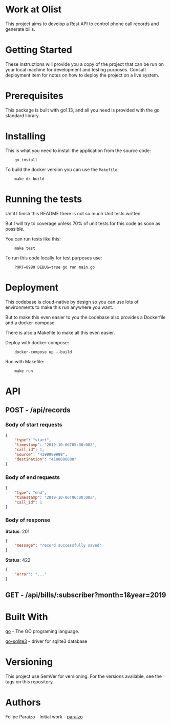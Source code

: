 # Work at Olist

This project aims to develop a Rest API to control phone call records and generate bills.

# Getting Started

These instructions will provide you a copy of the project that can be run on your local machine for development and testing purposes.
Consult deployment item for notes on how to deploy the project on a live system.

# Prerequisites

This package is built with go1.13, and all you need is provided with the go standard library.

# Installing

This is what you need to install the application from the source code:

```shell script
    go install
```

To build the docker version you can use the `Makefile`:

```shell script
    make dk-build 
```

# Running the tests

Until I finish this README there is not so much Unit tests written.

But I will try to coverage unless 70% of unit tests for this code as soon as possible.

You can run tests like this:

```shell script
    make test
```

To run this code locally for test purposes use:

```shell script
    PORT=8989 DEBUG=true go run main.go
```

# Deployment

This codebase is cloud-native by design so you can use lots of environments to make this run anywhere you want.

But to make this even easier to you the codebase also provides a Dockerfile and a docker-compose.

There is also a Makefile to make all this even easier.

Deploy with docker-compose:
```shell script
    docker-compose up --build
```

Run with Makefile:

```shell script
    make run
```

# API

## POST - /api/records

### Body of start requests

```json
{
	"type": "start",
	"timestamp": "2019-10-06T05:00:00Z",
	"call_id": 1,
	"source": "4199999999",
	"destination": "4188888888"
}
```

### Body of end requests

```json
{
	"type": "end",
	"timestamp": "2019-10-06T06:00:00Z",
	"call_id": 1
}
```

### Body of response

**Status**: 201

```json
{
    "message": "record successfully saved"
}
```

**Status**: 422

```json
{
    "error": "..."
}
```

## GET - /api/bills/:subscriber?month=1&year=2019




# Built With

[go](https://golang.org/) - The GO programing language.

[go-sqlite3](https://github.com/mattn/go-sqlite3) - driver for sqlite3 database 

# Versioning

This project use SemVer for versioning. For the versions available, see the tags on this repository.

# Authors

Felipe Paraizo - Initial work - [paraizo](http://paraizo.dev)
